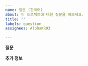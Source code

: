 ```yaml
---
name: 질문 (한국어)
about: 이 프로젝트에 대한 질문을 해보세요.
title: ''
labels: question
assignees: AlphaKR93

---
```


<!-- 경고! 질문을 하기 전 질문이 프로젝트와 관련이 있는지 다시 한번 확인해주세요. -->

**질문**
<!-- 여기에 질문을 서술해주세요. -->

**추가 정보**
<!-- 여기에 질문에 대한 스크린샷이나 다른 내용을 적어주세요. -->
